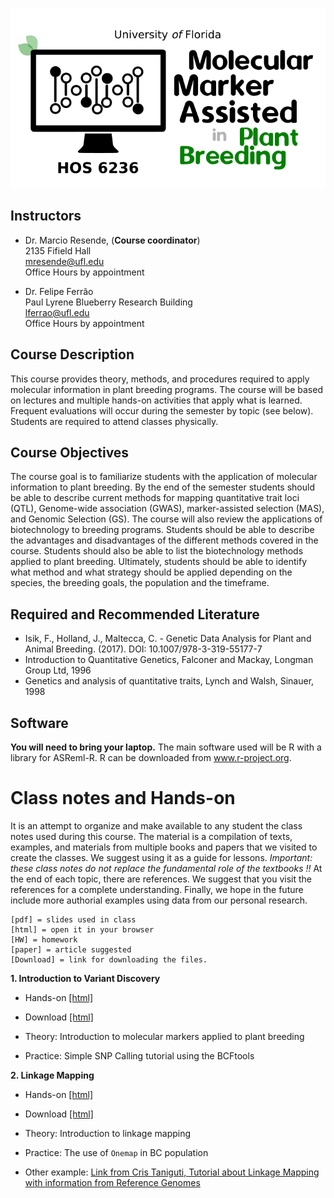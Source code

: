 <p align="center">
  <img src="./MAS.png" />
</p>

## Instructors

- Dr. Marcio Resende, (**Course coordinator**)\
2135 Fifield Hall\
mresende@ufl.edu\
Office Hours by appointment

- Dr. Felipe Ferrão\
Paul Lyrene Blueberry Research Building \
lferrao@ufl.edu\
Office Hours by appointment

## Course Description

This course provides theory, methods, and procedures required to apply molecular information in plant breeding programs. The course will be based on lectures and multiple hands-on activities that apply what is learned. Frequent evaluations will occur during the semester by topic (see below). Students are required to attend classes physically.

## Course Objectives
The course goal is to familiarize students with the application of molecular information to plant breeding. By the end of the semester students should be able to describe current methods for mapping quantitative trait loci (QTL), Genome-wide association (GWAS), marker-assisted selection (MAS), and Genomic Selection (GS). The course will also review the applications of biotechnology to breeding programs. Students should be able to describe the advantages and disadvantages of the different methods covered in the course. Students should also be able to list the biotechnology methods applied to plant breeding. Ultimately, students should be able to identify what method and what strategy should be applied depending on the species, the breeding goals, the population and the timeframe.


## Required and Recommended Literature

- Isik, F., Holland, J., Maltecca, C. - Genetic Data Analysis for Plant and Animal Breeding. (2017).
DOI: 10.1007/978-3-319-55177-7
- Introduction to Quantitative Genetics, Falconer and Mackay, Longman Group Ltd, 1996
- Genetics and analysis of quantitative traits, Lynch and Walsh, Sinauer, 1998

## Software

**You will need to bring your laptop.** The main software used will be R with a library for ASReml-R. R
can be downloaded from www.r-project.org.

# Class notes and Hands-on

It is an attempt to organize and make available to any student the class notes used during this course. The material is a compilation of texts, examples, and materials from multiple books and papers that we visited to create the classes. We suggest using it as a guide for lessons. *Important: these class notes do not replace the fundamental role of the textbooks !!* At the end of each topic, there are references. We suggest that you visit the references for a complete understanding. Finally, we hope in the future include more authorial examples using data from our personal research.

```
[pdf] = slides used in class
[html] = open it in your browser
[HW] = homework
[paper] = article suggested
[Download] = link for downloading the files. 
```

**1. Introduction to Variant Discovery**

- Hands-on [[html]](https://htmlpreview.github.io/?https://github.com/lfelipe-ferrao/lfelipe-ferrao.github.io/blob/master/class/mas/SNPCalling.html)
- Download [[html]](https://minhaskamal.github.io/DownGit/#/home?url=https://github.com/lfelipe-ferrao/lfelipe-ferrao.github.io/blob/master/class/mas/SNPCalling.html)

- Theory: Introduction to molecular markers applied to plant breeding
- Practice: Simple SNP Calling tutorial using the BCFtools 

**2. Linkage Mapping**

- Hands-on [[html]](https://htmlpreview.github.io/?https://github.com/lfelipe-ferrao/lfelipe-ferrao.github.io/blob/master/class/mas/LinkageMapping.html)
- Download [[html]](https://minhaskamal.github.io/DownGit/#/home?url=https://github.com/lfelipe-ferrao/lfelipe-ferrao.github.io/blob/master/class/mas/LinkageMapping.html)

- Theory: Introduction to linkage mapping
- Practice: The use of `Onemap` in BC population
- Other example: [Link from Cris Taniguti, Tutorial about Linkage Mapping with information from Reference Genomes](https://cristianetaniguti.github.io/Tutorials/Cornell_course/OneMap_Inbred.html#group-and-ordering) 
